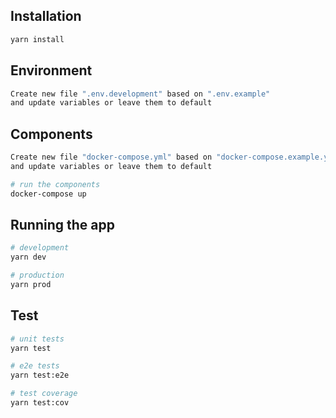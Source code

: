 ## Installation

```bash
yarn install
```

## Environment

```bash
Create new file ".env.development" based on ".env.example" 
and update variables or leave them to default
```

## Components
```bash
Create new file "docker-compose.yml" based on "docker-compose.example.yml"
and update variables or leave them to default

# run the components
docker-compose up

```

## Running the app

```bash
# development
yarn dev

# production
yarn prod
```

## Test

```bash
# unit tests
yarn test

# e2e tests
yarn test:e2e

# test coverage
yarn test:cov
```

